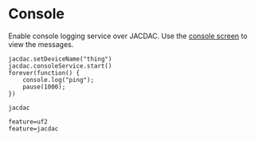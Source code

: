 # Console

Enable console logging service over JACDAC. Use the [console screen](/projects/jacdac/console-screen) to view the messages.

```blocks
jacdac.setDeviceName("thing")
jacdac.consoleService.start()
forever(function() {
    console.log("ping");
    pause(1000);
})
```

```package
jacdac
```

```config
feature=uf2
feature=jacdac
```